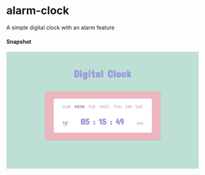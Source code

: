 # alarm-clock

A simple digital clock with an alarm feature

#### Snapshot

![digital clock](snapshot.png)

